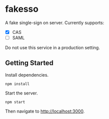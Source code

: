 fakesso
=======

A fake single-sign on server. Currently supports:

- [X] CAS
- [ ] SAML

Do not use this service in a production setting.

Getting Started
---------------

Install dependencies.

```
npm install
```

Start the server.

```
npm start
```

Then navigate to [http://localhost:3000](http://localhost:3000).
